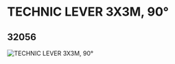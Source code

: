 # TECHNIC LEVER 3X3M, 90°
## 32056
![TECHNIC LEVER 3X3M, 90°](https://lc-www-live-s.legocdn.com/media/bricks/5/2/4111941.jpg)